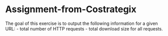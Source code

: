 # Assignment-from-Costrategix
The goal of this exercise is to output the following information for a given URL:  - total number of HTTP requests  - total download size for all requests.
